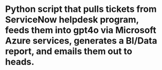 # Python script that pulls tickets from ServiceNow helpdesk program, feeds them into gpt4o via Microsoft Azure services, generates a BI/Data report, and emails them out to heads. 

